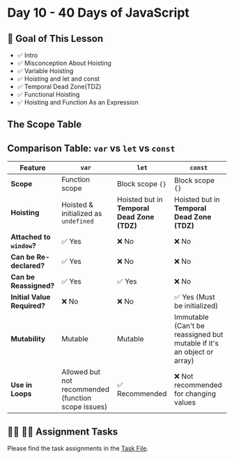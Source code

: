 # Day 10 - 40 Days of JavaScript

## **🎯 Goal of This Lesson**

- ✅ Intro
- ✅ Misconception About Hoisting
- ✅ Variable Hoisting
- ✅ Hoisting and let and const
- ✅ Temporal Dead Zone(TDZ)
- ✅ Functional Hoisting
- ✅ Hoisting and Function As an Expression

## The Scope Table

## Comparison Table: `var` vs `let` vs `const`

| Feature                     | `var`                                               | `let`                                       | `const`                                                                |
| --------------------------- | --------------------------------------------------- | ------------------------------------------- | ---------------------------------------------------------------------- |
| **Scope**                   | Function scope                                      | Block scope `{}`                            | Block scope `{}`                                                       |
| **Hoisting**                | Hoisted & initialized as `undefined`                | Hoisted but in **Temporal Dead Zone (TDZ)** | Hoisted but in **Temporal Dead Zone (TDZ)**                            |
| **Attached to `window`?**   | ✅ Yes                                              | ❌ No                                       | ❌ No                                                                  |
| **Can be Re-declared?**     | ✅ Yes                                              | ❌ No                                       | ❌ No                                                                  |
| **Can be Reassigned?**      | ✅ Yes                                              | ✅ Yes                                      | ❌ No                                                                  |
| **Initial Value Required?** | ❌ No                                               | ❌ No                                       | ✅ Yes (Must be initialized)                                           |
| **Mutability**              | Mutable                                             | Mutable                                     | Immutable (Can't be reassigned but mutable if it's an object or array) |
| **Use in Loops**            | Allowed but not recommended (function scope issues) | ✅ Recommended                              | ❌ Not recommended for changing values                                 |

## **👩‍💻 🧑‍💻 Assignment Tasks**

Please find the task assignments in the [Task File](./task.md).
